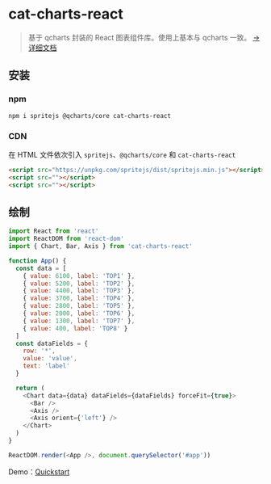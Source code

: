 # cat-charts-react

> 基于 qcharts 封装的 React 图表组件库。使用上基本与 qcharts 一致。 <a target="_blank" href="https://www.spritejs.com/cat-charts-react/">→详细文档</a>

## 安装

### npm

```shell
npm i spritejs @qcharts/core cat-charts-react
```

### CDN

在 HTML 文件依次引入 `spritejs`、`@qcharts/core` 和 `cat-charts-react`

```html
<script src="https://unpkg.com/spritejs/dist/spritejs.min.js"></script>
<script src=""></script>
<script src=""></script>
```

## 绘制



```javascript
import React from 'react'
import ReactDOM from 'react-dom'
import { Chart, Bar, Axis } from 'cat-charts-react'

function App() {
  const data = [
    { value: 6100, label: 'TOP1' },
    { value: 5200, label: 'TOP2' },
    { value: 4400, label: 'TOP3' },
    { value: 3700, label: 'TOP4' },
    { value: 2800, label: 'TOP5' },
    { value: 2000, label: 'TOP6' },
    { value: 1300, label: 'TOP7' },
    { value: 400, label: 'TOP8' }
  ]
  const dataFields = {
    row: '*',
    value: 'value',
    text: 'label'
  }

  return (
    <Chart data={data} dataFields={dataFields} forceFit={true}>
      <Bar />
      <Axis />
      <Axis orient={'left'} />
    </Chart>
  )
}

ReactDOM.render(<App />, document.querySelector('#app'))
```



Demo：<a target="_blank" href="https://github.com/justemit/cat-charts-react-demo">Quickstart</a>
